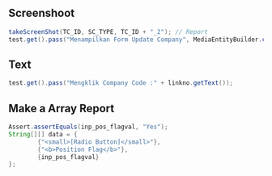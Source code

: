 ## Screenshoot
```JAVA
takeScreenShot(TC_ID, SC_TYPE, TC_ID + "_2"); // Report
test.get().pass("Menampilkan Form Update Company", MediaEntityBuilder.createScreenCaptureFromPath(filePathSc + TC_ID + "_2.png").build());
```
            
## Text
```JAVA
test.get().pass("Mengklik Company Code :" + linkno.getText());
```

## Make a Array Report
```JAVA
Assert.assertEquals(inp_pos_flagval, "Yes");
String[][] data = {
        {"<small>[Radio Button]</small>"},
        {"<b>Position Flag</b>"},
        {inp_pos_flagval}
};
```